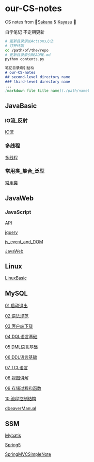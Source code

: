 # our-CS-notes
CS notes from :yellow_heart:[Sakana](https://github.com/NinomiyaSakana) & [Kayasu](https://github.com/Li-Huakang) :yellow_heart:

自学笔记 不定期更新
```bash
# 更新目录添加Actions方法
# 打开终端
cd /path/of/the/repo
# 更新目录索引README.md
python contents.py
```

```md
笔记目录索引结构
# our-CS-notes
## second-level directory name
### third-level directory name
...
[markdown file title name](./path/name)
```


## JavaBasic
### IO流_反射
[IO流](./JavaBasic/IO流_反射/IO流.md)

### 多线程
[多线程](./JavaBasic/多线程/多线程.md)

### 常用类_集合_泛型
[常用类](./JavaBasic/常用类_集合_泛型/常用类.md)


## JavaWeb
### JavaScript
[API](./JavaWeb/JavaScript/API.md)

[jquery](./JavaWeb/JavaScript/jquery.md)

[js_event_and_DOM](./JavaWeb/JavaScript/js_event_and_DOM.md)

[JavaWeb](./JavaWeb/JavaWeb.md)


## Linux
[LinuxBasic](./Linux/LinuxBasic.md)


## MySQL
[01 启动退出](./MySQL/01%20启动退出.md)

[02 语法规范](./MySQL/02%20语法规范.md)

[03 客户端下载](./MySQL/03%20客户端下载.md)

[04 DQL语言基础](./MySQL/04%20DQL语言基础.md)

[05 DML语言基础](./MySQL/05%20DML语言基础.md)

[06 DDL语言基础](./MySQL/06%20DDL语言基础.md)

[07 TCL语言](./MySQL/07%20TCL语言.md)

[08 视图讲解](./MySQL/08%20视图讲解.md)

[09 存储过程和函数](./MySQL/09%20存储过程和函数.md)

[10 流程控制结构](./MySQL/10%20流程控制结构.md)

[dbeaverManual](./MySQL/dbeaverManual.md)


## SSM
[Mybatis](./SSM/Mybatis.md)

[Spring5](./SSM/Spring5.md)

[SpringMVCSimpleNote](./SSM/SpringMVCSimpleNote.md)

